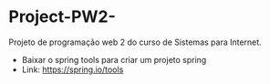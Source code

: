 # Project-PW2-
Projeto de programação web 2 do curso de Sistemas para Internet.

- Baixar o spring tools para criar um projeto spring
- Link: https://spring.io/tools
